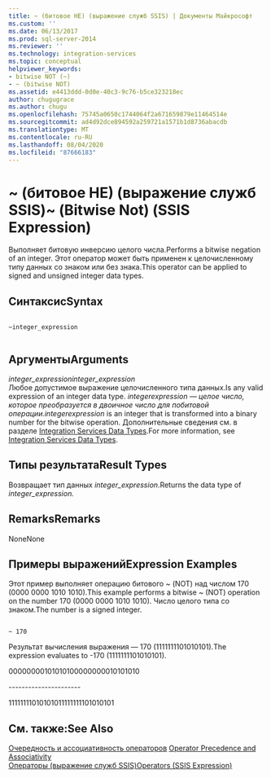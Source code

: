 ```yaml
---
title: ~ (битовое НЕ) (выражение служб SSIS) | Документы Майкрософт
ms.custom: ''
ms.date: 06/13/2017
ms.prod: sql-server-2014
ms.reviewer: ''
ms.technology: integration-services
ms.topic: conceptual
helpviewer_keywords:
- bitwise NOT (~)
- ~ (bitwise NOT)
ms.assetid: e4413ddd-0d0e-40c3-9c76-b5ce323218ec
author: chugugrace
ms.author: chugu
ms.openlocfilehash: 75745a0650c1744064f2a671659879e11464514e
ms.sourcegitcommit: ad4d92dce894592a259721a1571b1d8736abacdb
ms.translationtype: MT
ms.contentlocale: ru-RU
ms.lasthandoff: 08/04/2020
ms.locfileid: "87666183"
---
```

# <a name="-bitwise-not-ssis-expression"></a><span data-ttu-id="810c5-102">~ (битовое НЕ) (выражение служб SSIS)</span><span class="sxs-lookup"><span data-stu-id="810c5-102">~ (Bitwise Not) (SSIS Expression)</span></span>
  <span data-ttu-id="810c5-103">Выполняет битовую инверсию целого числа.</span><span class="sxs-lookup"><span data-stu-id="810c5-103">Performs a bitwise negation of an integer.</span></span> <span data-ttu-id="810c5-104">Этот оператор может быть применен к целочисленному типу данных со знаком или без знака.</span><span class="sxs-lookup"><span data-stu-id="810c5-104">This operator can be applied to signed and unsigned integer data types.</span></span>  
  
## <a name="syntax"></a><span data-ttu-id="810c5-105">Синтаксис</span><span class="sxs-lookup"><span data-stu-id="810c5-105">Syntax</span></span>  
  
```  
  
~integer_expression  
  
```  
  
## <a name="arguments"></a><span data-ttu-id="810c5-106">Аргументы</span><span class="sxs-lookup"><span data-stu-id="810c5-106">Arguments</span></span>  
 <span data-ttu-id="810c5-107">*integer_expression*</span><span class="sxs-lookup"><span data-stu-id="810c5-107">*integer_expression*</span></span>  
 <span data-ttu-id="810c5-108">Любое допустимое выражение целочисленного типа данных.</span><span class="sxs-lookup"><span data-stu-id="810c5-108">Is any valid expression of an integer data type.</span></span> <span data-ttu-id="810c5-109">*integer*_*expression* — целое число, которое преобразуется в двоичное число для побитовой операции.</span><span class="sxs-lookup"><span data-stu-id="810c5-109">*integer*_*expression* is an integer that is transformed into a binary number for the bitwise operation.</span></span> <span data-ttu-id="810c5-110">Дополнительные сведения см. в разделе [Integration Services Data Types](../data-flow/integration-services-data-types.md).</span><span class="sxs-lookup"><span data-stu-id="810c5-110">For more information, see [Integration Services Data Types](../data-flow/integration-services-data-types.md).</span></span>  
  
## <a name="result-types"></a><span data-ttu-id="810c5-111">Типы результата</span><span class="sxs-lookup"><span data-stu-id="810c5-111">Result Types</span></span>  
 <span data-ttu-id="810c5-112">Возвращает тип данных *integer_expression*.</span><span class="sxs-lookup"><span data-stu-id="810c5-112">Returns the data type of *integer_expression.*</span></span>  
  
## <a name="remarks"></a><span data-ttu-id="810c5-113">Remarks</span><span class="sxs-lookup"><span data-stu-id="810c5-113">Remarks</span></span>  
 <span data-ttu-id="810c5-114">None</span><span class="sxs-lookup"><span data-stu-id="810c5-114">None</span></span>  
  
## <a name="expression-examples"></a><span data-ttu-id="810c5-115">Примеры выражений</span><span class="sxs-lookup"><span data-stu-id="810c5-115">Expression Examples</span></span>  
 <span data-ttu-id="810c5-116">Этот пример выполняет операцию битового ~ (NOT) над числом 170 (0000 0000 1010 1010).</span><span class="sxs-lookup"><span data-stu-id="810c5-116">This example performs a bitwise ~ (NOT) operation on the number 170 (0000 0000 1010 1010).</span></span> <span data-ttu-id="810c5-117">Число целого типа со знаком.</span><span class="sxs-lookup"><span data-stu-id="810c5-117">The number is a signed integer.</span></span>  
  
```  
  
~ 170  
```  
  
 <span data-ttu-id="810c5-118">Результат вычисления выражения — 170 (1111111101010101).</span><span class="sxs-lookup"><span data-stu-id="810c5-118">The expression evaluates to -170 (1111111101010101).</span></span>  
  
 <span data-ttu-id="810c5-119">0000000010101010</span><span class="sxs-lookup"><span data-stu-id="810c5-119">0000000010101010</span></span>  
  
 ---------------------\-  
  
 <span data-ttu-id="810c5-120">1111111101010101</span><span class="sxs-lookup"><span data-stu-id="810c5-120">1111111101010101</span></span>  
  
## <a name="see-also"></a><span data-ttu-id="810c5-121">См. также:</span><span class="sxs-lookup"><span data-stu-id="810c5-121">See Also</span></span>  
 <span data-ttu-id="810c5-122">[Очередность и ассоциативность операторов](operator-precedence-and-associativity.md) </span><span class="sxs-lookup"><span data-stu-id="810c5-122">[Operator Precedence and Associativity](operator-precedence-and-associativity.md) </span></span>  
 [<span data-ttu-id="810c5-123">Операторы (выражение служб SSIS)</span><span class="sxs-lookup"><span data-stu-id="810c5-123">Operators &#40;SSIS Expression&#41;</span></span>](operators-ssis-expression.md)  
  
  
